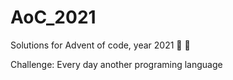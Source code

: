 # AoC_2021
Solutions for Advent of code, year 2021 :christmas_tree: :gift:

Challenge: Every day another programing language
